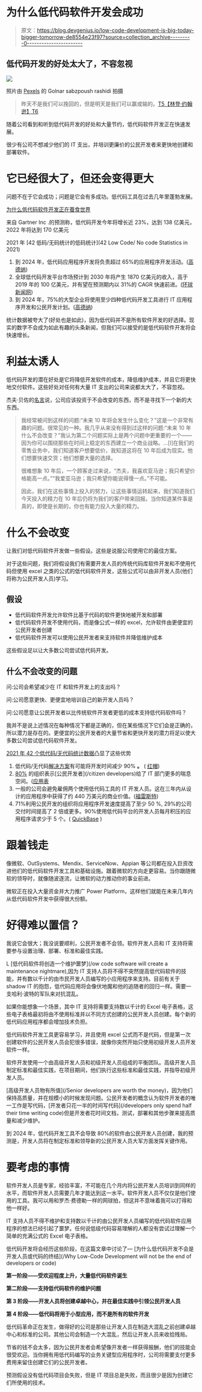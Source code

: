 # 为什么低代码软件开发会成功

> 原文：<https://blog.devgenius.io/low-code-development-is-big-today-bigger-tomorrow-de8554e23f97?source=collection_archive---------0----------------------->

## 低代码开发的好处太大了，不容忽视

![](img/7881c945b7cc78a820bac1464bfbd671.png)

照片由 [Pexels](https://www.pexels.com/photo/elephant-statue-on-circus-big-top-3723862/?utm_content=attributionCopyText&utm_medium=referral&utm_source=pexels) 的 Golnar sabzpoush rashidi 拍摄

> 昨天不是我们可以挽回的，但是明天是我们可以赢或输的。[T5【林登·约翰逊】T6](https://www.brainyquote.com/authors/lyndon-b-johnson-quotes)

随着公司看到和听到低代码开发的好处和大量节约，低代码软件开发正在快速发展。

很少有公司不想减少他们的 IT 支出，并培训更廉价的公民开发者来更快地创建和部署软件。

# **它已经很大了，但还会变得更大**

问题不在于它会成功；问题是它会有多成功。低代码工具在过去几年里蓬勃发展。

[为什么低代码软件开发正在蚕食世界](/why-low-code-software-development-is-eating-the-world-ca5d9644a821)

来自 Gartner Inc .的预测称，低代码开发今年将增长近 23%，达到 138 亿美元，2022 年将达到 170 亿美元

2021 年 [42 低码/无码统计的低码统计](42 Low Code/ No code Statistics in 2021)

1.  到 2024 年，低代码应用程序开发将负责超过 65%的应用程序开发活动。([高德纳](/Gartner))
2.  全球低代码开发平台市场预计到 2030 年将产生 1870 亿美元的收入，高于 2019 年的 100 亿美元，并有望在预测期内以 31%的 CAGR 快速前进。([环球新闻网](/GlobeNewswire))
3.  到 2024 年，75%的大型企业将使用至少四种低代码开发工具进行 IT 应用程序开发和公民开发计划。([高德纳](/Gartner))

统计数据被夸大了(好处也是如此)，因为低代码并不是所有软件开发的好选择。现实的数字不会成为如此有趣的头条新闻，但我们可以接受的是低代码软件开发将会快速增长。

# **利益太诱人**

低代码开发的潜在好处是它将降低开发软件的成本，降低维护成本，并且它将更快地交付软件。这些好处对任何有大量 IT 支出的公司来说都太大了，不容忽视。

杰夫·贝佐的[名言](https://www.inc.com/jeff-haden/20-years-ago-jeff-bezos-said-this-1-thing-separates-people-who-achieve-lasting-success-from-those-who-dont.html)说，公司应该投资于不会改变的东西，而不是寻找下一个新的大东西。

> 我经常被问到这样的问题:“未来 10 年将会发生什么变化？”这是一个非常有趣的问题。很常见的一种。我几乎从来没有得到过这样的问题:“未来 10 年什么不会改变？”我认为第二个问题实际上是两个问题中更重要的一个——因为你可以围绕那些在时间上稳定的东西建立一个商业战略。…[I]在我们的零售业务中，我们知道客户想要低价，我知道这将在 10 年后成为现实。他们想要快速交货；他们想要大量的选择。
> 
> 很难想象 10 年后，一个顾客走过来说，“杰夫，我喜欢亚马逊；我只希望价格能高一点。”“我爱亚马逊；我只希望你能说得慢一点。”不可能。
> 
> 因此，我们在这些事情上投入的努力，让这些事情运转起来，我们知道我们今天投入的精力在 10 年后仍将为我们的客户带来回报。当你知道某件事是真的，即使是长期的，你也有能力投入大量的精力。

# **什么不会改变**

让我们对低代码软件开发做一些假设。这些是说服公司使用它的最佳方案。

对于这些问题，我们将假设我们有需要开发人员的传统代码库软件开发和不使用代码但使用 excel 之类的公式的低代码软件开发，这些公式可以由非开发人员(他们将称为公民开发人员)学习。

## **假设**

*   低代码软件开发允许软件比基于代码的软件更快地被开发和部署
*   低代码软件开发不使用代码，而是像公式一样的 excel，允许软件由更便宜的公民开发者创建
*   低代码软件开发可以使用公民开发者来支持软件并降低维护成本

这些假设足以让大多数公司尝试低代码开发。

## **什么不会改变的问题**

问:公司会希望减少在 IT 和软件开发上的支出吗？

问:公司愿意更快、更便宜地培训自己的新开发人员吗？

问:公司愿意让公民开发者以比传统软件开发者更低的成本支持低代码软件吗？

我并不是说上述情况在每种情况下都是正确的，但在某些情况下它们会是正确的，所以潜力是存在的。更便宜的公民开发者的大量节省和更快开发的潜力将足以使大多数公司尝试低代码软件开发。

[2021 年 42 个低代码/无代码统计数据](https://research.aimultiple.com/low-code-statistics/)凸显了这些优势

1.  低代码/无代码[解决方案](https://blog.appsheet.com/do-citizen-developers-represent-a-threat-or-opportunity-for-it-departments)有可能将开发时间减少 90% **。** ( [红帽](https://www.redhat.com/cms/managed-files/mi-451-research-intelligent-process-automation-analyst-paper-f11434-201802.pdf))
2.  [80%](https://blog.appsheet.com/do-citizen-developers-represent-a-threat-or-opportunity-for-it-departments) 的组织表示[公民开发者](/citizen developers)给了 IT 部门更多的喘息空间。([应用表](/AppSheet)
3.  一般的公司会避免雇佣两个使用低代码工具的 IT 开发人员。这在三年内从设计的应用程序中获得了约 440 万美元的商业价值。([福雷斯特](/Forrester))
4.  71%利用公民开发的组织将应用程序开发速度提高了至少 50 %, 29%的公司交付时间提高了 2 倍或更多。90%使用低代码平台的开发人员每月积压的应用程序请求少于 5 个。( [QuickBase](/QuickBase) )

# **跟着钱走**

像微软、OutSystems、Mendix、ServiceNow、Appian 等公司都在投入巨资改进他们的低代码软件开发工具和基础设施。跟着微软的方向走更容易。当你跟随微软的领导时，就像随波逐流，让微软的动力推动你的事业前进。

微软正在投入大量资金并大力推广 Power Platform，这样他们就能在未来几年内从低代码软件开发中获得很大份额。

# 好得难以置信？

我说它会很大；我没说要顺利，公民开发者不会领。软件开发人员和 IT 支持将需要参与设置治理、部署、标准和最佳实践。

L [低代码软件将创造一个维护噩梦](/ow code software will create a maintenance nightmare),因为 IT 支持人员将不得不突然提高低代码软件的技能，并有数以千计的由市民开发人员编写的小应用程序来支持。目前有关于 shadow IT 的抱怨，低代码应用将会像伏地魔和他的追随者的回归一样。需要一支哈利·波特的军队来对抗混乱。

如果你能想象一个场景，其中 IT 支持将需要支持数以千计的 Excel 电子表格，这些电子表格最初将由不使用标准并以不同方式创建的公民开发人员创建。每个新的低代码应用程序都会增加技术负担。

低代码软件开发工具更容易学习，并且使用 excel 公式而不是代码，但是第一次创建软件的公民开发人员会犯很多错误，就像你突然开始只使用初级开发人员开发软件一样。

软件开发使用一个由高级开发人员和初级开发人员组成的平衡团队。高级开发人员制定标准和最佳实践，在项目期间，他们执行这些标准和最佳实践，并指导初级开发人员。

[高级开发人员物有所值](/Senior developers are worth the money)，因为他们保持高质量，并在规模小的时候发现问题。公民开发者的概念认为软件开发者的唯一工作是写代码，[开发者只花一半的时间写代码](/developers only spend half their time writing code)但是开发者花时间文档，测试，部署和其他步骤来提高质量和减少维护。

到 2024 年，低代码开发工具不会导致 80%的软件由公民开发人员创建，我的预测是，开发人员将在制定标准和领导新的公民开发人员大军方面发挥关键作用。

# **要考虑的事情**

软件开发人员是专家，经验丰富，不可能在几个月内将公民开发人员培训到同样的水平，而软件开发人员需要几年才能达到这一水平。软件开发人员不仅仅是他们使用的工具。我可以用和罗杰·费德勒一样的网球拍，但这并不意味着我可以打得和他一样好。

IT 支持人员不得不维护和支持数以千计的由公民开发人员编写的低代码软件应用程序的想法已经引起了噩梦。任何说低级代码容易理解的人都没有尝试过理解一个简单的充满公式的 Excel 电子表格。

低代码开发将会经历这些阶段，在这篇文章中讨论了— [为什么低代码开发不会是开发人员或代码的终结](/Why Low-Code Development will not be the end of developers or code)

**第一阶段——受欢迎程度上升，大量低代码软件诞生**

**第二阶段——支持低代码软件的维护问题**

**第 3 阶段——开发人员将创建卓越中心，并在最佳实践中引领公民开发人员**

**第 4 阶段——低代码将用于小型应用，而不是所有的软件开发**

低代码革命正在发生，做得好的公司是那些让开发人员在制造大混乱之前创建卓越中心和标准的公司。其他公司会制造一个大混乱，然后让开发人员来收拾残局。

节省的钱不会太多，因为公民开发者会希望像开发者一样获得报酬，他们的技能会很受欢迎。当你拥有用低代码编写的业务关键型应用程序时，公司将需要支付更多费用来留住创建它们的公民开发者。

预测假设没有低代码项目会失败，但是 IT 项目总是失败，而且很少是因为创建它们所使用的技术。